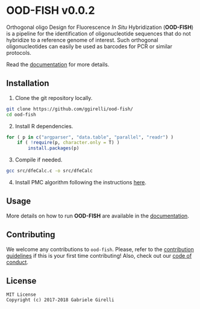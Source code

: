 OOD-FISH v0.0.2
===

Orthogonal oligo Design for Fluorescence *In Situ* Hybridization (**OOD-FISH**) is a pipeline for the identification of oligonucleotide sequences that do not hybridize to a reference genome of interest. Such orthogonal oligonucleotides can easily be used as barcodes for PCR or similar protocols.

Read the [documentation](https://ggirelli.github.io/ood-fish/) for more details.

Installation
---

1. Clone the git repository locally.

```bash
git clone https://github.com/ggirelli/ood-fish/
cd ood-fish
```

2. Install R dependencies.

```R
for ( p in c("argparser", "data.table", "parallel", "readr") )
    if ( !require(p, character.only = T) )
        install.packages(p)
```

3. Compile if needed.

```bash
gcc src/dfeCalc.c -o src/dfeCalc
```

4. Install PMC algorithm following the instructions [here](https://github.com/ryanrossi/pmc#setup).

Usage
---

More details on how to run **OOD-FISH** are available in the [documentation](https://ggirelli.github.io/ood-fish/).

Contributing
---

We welcome any contributions to `ood-fish`. Please, refer to the [contribution guidelines](https://ggirelli.github.io/ood-fish/contributing) if this is your first time contributing! Also, check out our [code of conduct](https://ggirelli.github.io/ood-fish/code_of_conduct).

License
---

```
MIT License
Copyright (c) 2017-2018 Gabriele Girelli
```